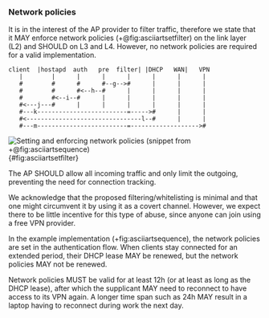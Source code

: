 ### Network policies

It is in the interest of the AP provider to filter traffic,
therefore we state that it MAY
enforce network policies (+@fig:asciiartsetfilter)
on the link layer (L2) and SHOULD on L3 and L4.
However, no network policies are required for a valid implementation.

```
client  |hostapd  auth   pre  filter| |DHCP   WAN|   VPN
   |        |      |      |      |      |      |      |
   #        #      #      #--g-->#      |      |      |
   #        #      #<--h--#      |      |      |      |
   #        #<--i--#      |      |      |      |      |
   #<---j---#      |      |      |      |      |      |
   #---k-------------------------=----->#      |      |
   #<--------------------------------l--#      |      |
   #---m-------------------------=------------------->#
```
![Setting and enforcing network policies (snippet from +@fig:asciiartsequence)](/pixel.png){#fig:asciiartsetfilter}

The AP SHOULD allow all incoming traffic and only limit the outgoing,
preventing the need for connection tracking.

<!--
triangular routing not possible behind NAT
-->

We acknowledge that the proposed filtering/whitelisting
is minimal and that one might circumvent it by using it as a covert channel.
However,
we expect there to be little incentive for this type of abuse,
since anyone can join using a free VPN provider.

<!--
DNS covert channel;
it could be that the bandwidth of DNS queries in unlimited but normal traffic is.

potential issue for router:
attack on private network on router
Stow, A. Can you trust a wireless router?
http://www.cs.indiana.edu/~atsow/mal-router/.
Accessed Jul 15, 2007.

phony DNS server IP Address, forming the basis for a sophisticated "pharming"
attack [19].
Stamm, S., Ramzan, Z., and Jakobsson, M.
Drive-by pharming. Tech. Rep. 641, Dept. of
Computer Science, Indiana University, Dec 2006.
-->

In the example implementation (+fig:asciiartsequence),
the network policies are set in the authentication flow.
When clients stay connected for an extended period,
their DHCP lease MAY be renewed,
but the network policies MAY not be renewed.

Network policies MUST be valid for at least
12h (or at least as long as the DHCP lease),
after which the supplicant MAY
need to reconnect
to have access to its VPN again.
A longer time span such as 24h MAY
result in a laptop having to reconnect during work the next day.


